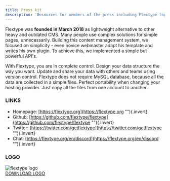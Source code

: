 ```yaml
---
title: Press kit
description: 'Resources for members of the press including Flextype logos, texts and contact information.'
---
```


Flextype was **founded in March 2018** as lightweight alternative to other heavy and outdated CMS. Many people use complex solutions for simple pages, unnecessarily. Building this content management system, we focused on simplicity - even novice webmaster adapt his template and writes his own plugin. To achieve this, we implemented a simple but powerful API's.

With Flextype, you are in complete control. Design your data structure the way you want. Update and share your data with others and teams using version control. Flextype does not require MySQL database, because all the data are collected in a simple files. Perfect portability when changing your hosting provider. Just copy all the files from one account to another.

### LINKS

- Homepage: [https://flextype.org](https://flextype.org ""){.invert}
- Github: [https://github.com/flextype/flextype](https://github.com/flextype/flextype ""){.invert}
- Twitter: [https://twitter.com/getflextype](https://twitter.com/getflextype ""){.invert}
- Chat: [https://flextype.org/en/discord](https://flextype.org/en/discord ""){.invert}

### LOGO

<img src="[url]/api/images/en/press-kit/flextype-logo.png?dpr=2&w=120&q=70&token=3b29b31ae05c89c2009f6e3f96e3d703" alt="flextype logo" />

<br>

<a class="text-center relative text-lg relative px-6 py-3 text-black bg-white border-black border-3 hover:bg-black hover:text-white hover:bg-black hover:text-white hover:border-black hover:border-3" href="[url]/site/uploads/entries/en/press-kit/flextype-logo.png">
    DOWNLOAD LOGO
</a>
